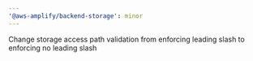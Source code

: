 ```yaml
---
'@aws-amplify/backend-storage': minor
---
```


Change storage access path validation from enforcing leading slash to enforcing no leading slash
